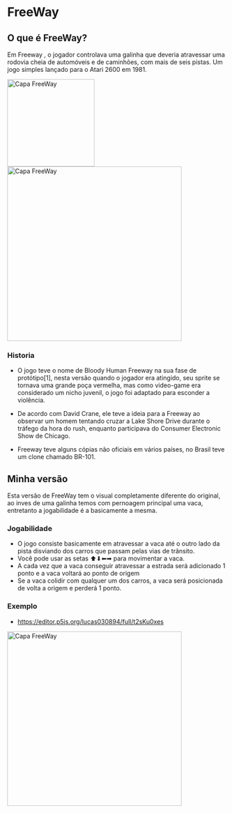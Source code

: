 # FreeWay
 ## O que é FreeWay?
 Em Freeway , o jogador controlava uma galinha que deveria atravessar uma rodovia cheia de automóveis e de caminhões, com mais de seis pistas. Um jogo simples lançado para o Atari 2600 em 1981.

 <img src="https://user-images.githubusercontent.com/113150953/192402811-d0e95cf3-dbd5-436d-9ebe-5b156282bb30.png" alt="Capa FreeWay" width="200"/> <img src="https://user-images.githubusercontent.com/113150953/192402928-2d8fc07f-31c8-4dac-bdfc-ecf5c06af1f6.png" alt="Capa FreeWay" width="400"/>

 ### Historia
 - O jogo teve o nome de Bloody Human Freeway na sua fase de protótipo[1], nesta versão quando o jogador era atingido, seu sprite se tornava uma grande poça vermelha, mas como video-game era considerado um nicho juvenil, o jogo foi adaptado para esconder a violência.

 - De acordo com David Crane, ele teve a ideia para a Freeway ao observar um homem tentando cruzar a Lake Shore Drive durante o tráfego da hora do rush, enquanto participava do Consumer Electronic Show de Chicago.

 - Freeway teve alguns cópias não oficiais em vários países, no Brasil teve um clone chamado BR-101.
 ## Minha versão
 Esta versão de FreeWay tem o visual completamente diferente do original, ao inves de uma galinha temos com pernoagem principal uma vaca, entretanto a jogabilidade é a basicamente a mesma.
 ### Jogabilidade
 - O jogo consiste basicamente em atravessar a vaca até o outro lado da pista disviando dos carros que passam pelas vias de trânsito.
 - Você pode usar as setas ⬆⬇⬅➡ para movimentar a vaca. 
 - A cada vez que a vaca conseguir atravessar a estrada será adicionado 1 ponto e a vaca voltará ao ponto de origem
 - Se a vaca colidir com qualquer um dos carros, a vaca será posicionada de volta a origem e perderá 1 ponto.
 ### Exemplo
 - https://editor.p5js.org/lucas030894/full/t2sKu0xes

  <img src="https://user-images.githubusercontent.com/113150953/192403070-0f9e6c1f-54fc-4f07-b3ce-f943c914e9e4.png" alt="Capa FreeWay" width="400"/>

